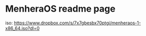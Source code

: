 # MenheraOS readme page

iso: https://www.dropbox.com/s/7x7gbesbx70ptgi/menheraos-1-x86_64.iso?dl=0
